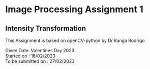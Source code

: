 # Image Processing Assignment 1

## Intensity Transformation 

This Assignment is based on openCV-python by Dr.Ranga Rodrigo

Given Date: Valentines Day 2023  
Started on : 16/02/2023  
To be submitted on : 27/02/2023  
